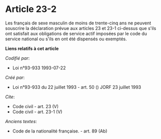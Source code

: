 # Article 23-2

Les français de sexe masculin de moins de trente-cinq ans ne peuvent souscrire la déclaration prévue aux articles 23 et 23-1
ci-dessus que s'ils ont satisfait aux obligations de service actif imposées par le code du service national ou s'ils en ont
été dispensés ou exemptés.

**Liens relatifs à cet article**

_Codifié par_:

  - Loi n°93-933 1993-07-22

_Créé par_:

  - Loi n°93-933 du 22 juillet 1993 - art. 50 () JORF 23 juillet 1993

_Cite_:

  - Code civil - art. 23 (V)
  - Code civil - art. 23-1 (V)

_Anciens textes_:

  - Code de la nationalité française. - art. 89 (Ab)
